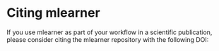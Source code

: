 # Citing mlearner

If you use mlearner as part of your workflow in a scientific publication, please consider citing the mlearner repository with the following DOI:
